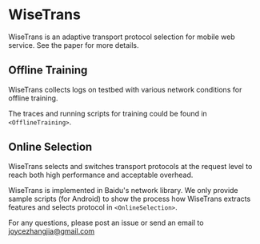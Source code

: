 # WiseTrans
WiseTrans is an adaptive transport protocol selection for mobile web service. See the paper for more details.

## Offline Training
WiseTrans collects logs on testbed with various network conditions for offline training.  

The traces and running scripts for training could be found in `<OfflineTraining>`.

## Online Selection
WiseTrans selects and switches transport protocols at the request level to reach both high performance and acceptable overhead.  

WiseTrans is implemented in Baidu's network library. We only provide sample scripts (for Android) to show the process how WiseTrans extracts features and selects protocol in `<OnlineSelection>`.


For any questions, please post an issue or send an email to [joycezhangjia@gmail.com](mailto:joycezhangjia@gmail.com)
